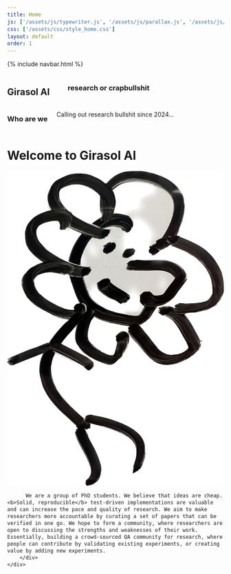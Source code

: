 ```yaml
---
title: Home
js: ['/assets/js/typewriter.js', '/assets/js/parallax.js', '/assets/js/twitter-handler.js']
css: ['/assets/css/style_home.css']
layout: default
order: 1
---
```

{% include navbar.html %}
<section class="header">
<div class="row">
    <div class="five columns">
        <h1>Girasol AI</h1>
        <br>
        <h3 class="heading">research or <span class="typewriter" >crapbullshit</span></h3>
    </div>
    <div class="motivation seven columns">
        <h3 class="heading">Who are we</h3>
        <p>
             Calling out research bullshit since 2024...
        <br>
        <br>
        </p>
    </div>
</div>            
</section>
<!-- {% include navbar.html %} -->
<div class="row">
    <div class="spacer-small"></div>
</div>
<div class="row">
    <h1>Welcome to Girasol AI</h1>
    <div class="row">
        <div class="three columns">
            <img width="100%" src="/assets/images/girasol.jpg">
        </div>
        <div class="spacer-small"></div>
        <div class="spacer-small"></div>
        <div class="nine columns">

          We are a group of PhD students. We believe that ideas are cheap. <b>Solid, reproducible</b> test-driven implementations are valuable and can increase the pace and quality of research. We aim to make researchers more accountable by curating a set of papers that can be verified in one go. We hope to form a community, where researchers are open to discussing the strengths and weaknesses of their work. Essentially, building a crowd-sourced QA community for research, where people can contribute by validating existing experiments, or creating value by adding new experiments.
        </div>
    </div>
    
</div>

<div class="row">
    <div class="spacer-small"></div>
</div>

